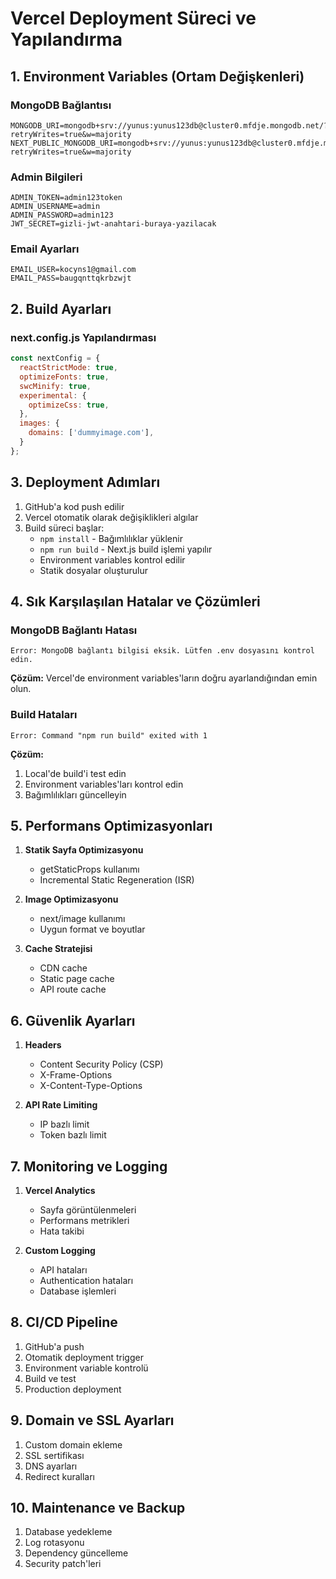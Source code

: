 # Vercel Deployment Süreci ve Yapılandırma

## 1. Environment Variables (Ortam Değişkenleri)

### MongoDB Bağlantısı
```env
MONGODB_URI=mongodb+srv://yunus:yunus123db@cluster0.mfdje.mongodb.net/?retryWrites=true&w=majority
NEXT_PUBLIC_MONGODB_URI=mongodb+srv://yunus:yunus123db@cluster0.mfdje.mongodb.net/?retryWrites=true&w=majority
```

### Admin Bilgileri
```env
ADMIN_TOKEN=admin123token
ADMIN_USERNAME=admin
ADMIN_PASSWORD=admin123
JWT_SECRET=gizli-jwt-anahtari-buraya-yazilacak
```

### Email Ayarları
```env
EMAIL_USER=kocyns1@gmail.com
EMAIL_PASS=baugqnttqkrbzwjt
```

## 2. Build Ayarları

### next.config.js Yapılandırması
```javascript
const nextConfig = {
  reactStrictMode: true,
  optimizeFonts: true,
  swcMinify: true,
  experimental: {
    optimizeCss: true,
  },
  images: {
    domains: ['dummyimage.com'],
  }
};
```

## 3. Deployment Adımları

1. GitHub'a kod push edilir
2. Vercel otomatik olarak değişiklikleri algılar
3. Build süreci başlar:
   - `npm install` - Bağımlılıklar yüklenir
   - `npm run build` - Next.js build işlemi yapılır
   - Environment variables kontrol edilir
   - Statik dosyalar oluşturulur

## 4. Sık Karşılaşılan Hatalar ve Çözümleri

### MongoDB Bağlantı Hatası
```
Error: MongoDB bağlantı bilgisi eksik. Lütfen .env dosyasını kontrol edin.
```
**Çözüm:** Vercel'de environment variables'ların doğru ayarlandığından emin olun.

### Build Hataları
```
Error: Command "npm run build" exited with 1
```
**Çözüm:** 
1. Local'de build'i test edin
2. Environment variables'ları kontrol edin
3. Bağımlılıkları güncelleyin

## 5. Performans Optimizasyonları

1. **Statik Sayfa Optimizasyonu**
   - getStaticProps kullanımı
   - Incremental Static Regeneration (ISR)

2. **Image Optimizasyonu**
   - next/image kullanımı
   - Uygun format ve boyutlar

3. **Cache Stratejisi**
   - CDN cache
   - Static page cache
   - API route cache

## 6. Güvenlik Ayarları

1. **Headers**
   - Content Security Policy (CSP)
   - X-Frame-Options
   - X-Content-Type-Options

2. **API Rate Limiting**
   - IP bazlı limit
   - Token bazlı limit

## 7. Monitoring ve Logging

1. **Vercel Analytics**
   - Sayfa görüntülenmeleri
   - Performans metrikleri
   - Hata takibi

2. **Custom Logging**
   - API hataları
   - Authentication hataları
   - Database işlemleri

## 8. CI/CD Pipeline

1. GitHub'a push
2. Otomatik deployment trigger
3. Environment variable kontrolü
4. Build ve test
5. Production deployment

## 9. Domain ve SSL Ayarları

1. Custom domain ekleme
2. SSL sertifikası
3. DNS ayarları
4. Redirect kuralları

## 10. Maintenance ve Backup

1. Database yedekleme
2. Log rotasyonu
3. Dependency güncelleme
4. Security patch'leri 